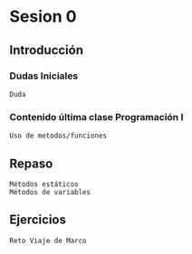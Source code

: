 # Sesion 0
## Introducción
### Dudas Iniciales
    Duda
### Contenido última clase Programación I
    Uso de metodos/funciones
## Repaso
    Métodos estáticos
    Métodos de variables
## Ejercicios
    Reto Viaje de Marco

